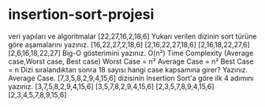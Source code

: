 # insertion-sort-projesi
veri yapıları ve algoritmalar
[22,27,16,2,18,6] 
Yukarı verilen dizinin sort türüne göre aşamalarını yazınız.
  [16,22,27,2,18,6]
  [2,16,22,27,18,6]
  [2,16,18,22,27,6]
  [2,6,16,18,22,27]
Big-O gösterimini yazınız.
  O(n²)
Time Complexity (Average case,Worst case, Best case)
  Worst Case = n²
  Average Case = n²
  Best Case = n
Dizi sıralandıktan sonra 18 sayısı hangi case kapsamına girer? Yazınız.
  Average Case.
[7,3,5,8,2,9,4,15,6] dizisinin Insertion Sort'a göre ilk 4 adımını yazınız.
  [3,7,5,8,2,9,4,15,6]
  [3,5,7,8,2,9,4,15,6]
  [2,3,5,7,8,9,4,15,6]
  [2,3,4,5,7,8,9,15,6]
